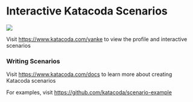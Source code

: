 # Interactive Katacoda Scenarios

[![](http://shields.katacoda.com/katacoda/yanke/count.svg)](https://www.katacoda.com/yanke "Get your profile on Katacoda.com")

Visit https://www.katacoda.com/yanke to view the profile and interactive scenarios

### Writing Scenarios
Visit https://www.katacoda.com/docs to learn more about creating Katacoda scenarios

For examples, visit https://github.com/katacoda/scenario-example
